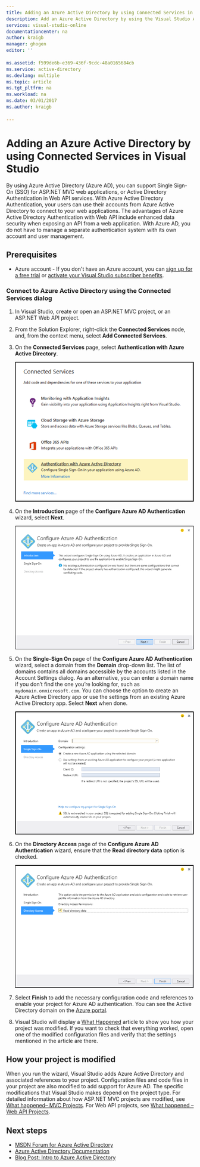 ```yaml
---
title: Adding an Azure Active Directory by using Connected Services in Visual Studio | Microsoft Docs
description: Add an Azure Active Directory by using the Visual Studio Add Connected Services dialog box
services: visual-studio-online
documentationcenter: na
author: kraigb
manager: ghogen
editor: ''

ms.assetid: f599de6b-e369-436f-9cdc-48a0165684cb
ms.service: active-directory
ms.devlang: multiple
ms.topic: article
ms.tgt_pltfrm: na
ms.workload: na
ms.date: 03/01/2017
ms.author: kraigb

---
```

# Adding an Azure Active Directory by using Connected Services in Visual Studio
By using Azure Active Directory (Azure AD), you can support Single Sign-On (SSO) for ASP.NET MVC web applications, or Active Directory Authentication in Web API services. With Azure Active Directory Authentication, your users can use their accounts from Azure Active Directory to connect to your web applications. The advantages of Azure Active Directory Authentication with Web API include enhanced data security when exposing an API from a web application. With Azure AD, you do not have to manage a separate authentication system with its own account and user management.

## Prerequisites
- Azure account - If you don't have an Azure account, you can [sign up for a free trial](https://azure.microsoft.com/pricing/free-trial/?WT.mc_id=A261C142F) or [activate your Visual Studio subscriber benefits](https://azure.microsoft.com/pricing/member-offers/msdn-benefits-details/?WT.mc_id=A261C142F).

### Connect to Azure Active Directory using the Connected Services dialog
1. In Visual Studio, create or open an ASP.NET MVC project, or an ASP.NET Web API project.

1. From the Solution Explorer, right-click the **Connected Services** node, and, from the context menu, select **Add Connected Services**.

1. On the **Connected Services** page, select **Authentication with Azure Active Directory**.
   
    ![Connected Services page](./media/vs-azure-tools-connected-services-add-active-directory/connected-services-add-active-directory.png)

1. On the **Introduction** page of the **Configure Azure AD Authentication** wizard, select **Next**.
   
    ![Introduction page](./media/vs-azure-tools-connected-services-add-active-directory/configure-azure-ad-wizard-1.png)

1. On the **Single-Sign On** page of the **Configure Azure AD Authentication** wizard, select a domain from the **Domain** drop-down list. The list of domains contains all domains accessible by the accounts listed in the Account Settings dialog. As an alternative, you can enter a domain name if you don’t find the one you’re looking for, such as `mydomain.onmicrosoft.com`. You can choose the option to create an Azure Active Directory app or use the settings from an existing Azure Active Directory app. Select **Next** when done.
   
    ![Single-sign on page](./media/vs-azure-tools-connected-services-add-active-directory/configure-azure-ad-wizard-2.png)

1. On the **Directory Access** page of the **Configure Azure AD Authentication** wizard, ensure that the **Read directory data** option is checked. 
   
    ![Directory access page](./media/vs-azure-tools-connected-services-add-active-directory/configure-azure-ad-wizard-3.png)

1. Select **Finish** to add the necessary configuration code and references to enable your project for Azure AD authentication. You can see the Active Directory domain on the [Azure portal](http://go.microsoft.com/fwlink/p/?LinkID=525040).

1. Visual Studio will display a [What Happened](#how-your-project-is-modified) article to show you how your project was modified. If you want to check that everything worked, open one of the modified configuration files and verify that the settings mentioned in the article are there. 

## How your project is modified
When you run the wizard, Visual Studio adds Azure Active Directory and associated references to your project. Configuration files and code files in your project are also modified to add support for Azure AD. The specific modifications that Visual Studio makes depend on the project type. For detailed information about how ASP.NET MVC projects are modified, see [What happened– MVC Projects](http://go.microsoft.com/fwlink/p/?LinkID=513809). For Web API projects, see [What happened – Web API Projects](http://go.microsoft.com/fwlink/p/?LinkId=513810).

## Next steps
* [MSDN Forum for Azure Active Directory](https://social.msdn.microsoft.com/forums/azure/home?forum=WindowsAzureAD)
* [Azure Active Directory Documentation](https://azure.microsoft.com/documentation/services/active-directory/)
* [Blog Post: Intro to Azure Active Directory](http://blogs.msdn.com/b/brunoterkaly/archive/2014/03/03/introduction-to-windows-azure-active-directory.aspx)


